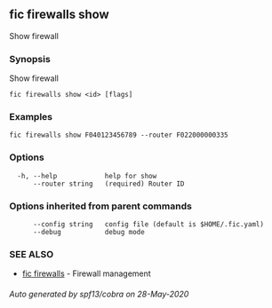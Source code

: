 ## fic firewalls show

Show firewall

### Synopsis

Show firewall

```
fic firewalls show <id> [flags]
```

### Examples

```
fic firewalls show F040123456789 --router F022000000335
```

### Options

```
  -h, --help            help for show
      --router string   (required) Router ID
```

### Options inherited from parent commands

```
      --config string   config file (default is $HOME/.fic.yaml)
      --debug           debug mode
```

### SEE ALSO

* [fic firewalls](fic_firewalls.md)	 - Firewall management

###### Auto generated by spf13/cobra on 28-May-2020

